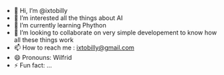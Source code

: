 - 👋 Hi, I’m @ixtobilly
- 👀 I’m interested all the things about AI
- 🌱 I’m currently learning Phython
- 💞️ I’m looking to collaborate on very simple developement to know how all these things work
- 📫 How to reach me : ixtobilly@gmail.com
- 😄 Pronouns: Wilfrid
- ⚡ Fun fact: ...

<!---
ixtobilly/ixtobilly is a ✨ special ✨ repository because its `README.md` (this file) appears on your GitHub profile.
You can click the Preview link to take a look at your changes.
--->
